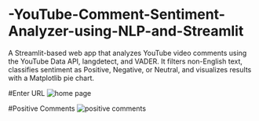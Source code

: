 # -YouTube-Comment-Sentiment-Analyzer-using-NLP-and-Streamlit
A Streamlit-based web app that analyzes YouTube video comments using the YouTube Data API, langdetect, and VADER. It filters non-English text, classifies sentiment as Positive, Negative, or Neutral, and visualizes results with a Matplotlib pie chart.

#Enter URL
![home page](https://github.com/user-attachments/assets/df5e1e49-98d8-4299-a160-5d363d53943e)

#Positive Comments
![positive comments](https://github.com/user-attachments/assets/b17a1fbe-90e7-4c46-a7da-5de4eb3d2e68)

